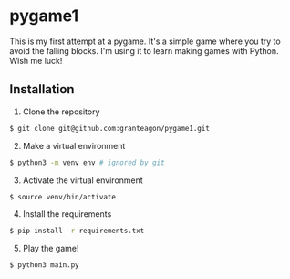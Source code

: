# pygame1

This is my first attempt at a pygame.  It's a simple game where you try to avoid the falling blocks.  I'm using it to
learn making games with Python.  Wish me luck!

## Installation

1. Clone the repository
```bash
$ git clone git@github.com:granteagon/pygame1.git
```
2. Make a virtual environment
```bash
$ python3 -m venv env # ignored by git
```
3. Activate the virtual environment
```bash
$ source venv/bin/activate
```
4. Install the requirements
```bash
$ pip install -r requirements.txt
```
5. Play the game!
```bash
$ python3 main.py
```